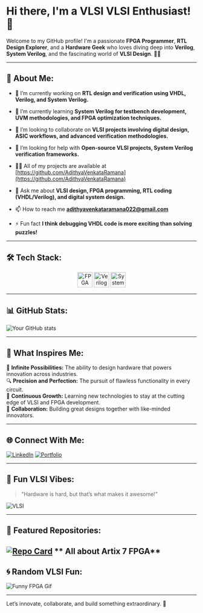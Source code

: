 # Hi there, I'm a VLSI VLSI Enthusiast! 👋

Welcome to my GitHub profile! I'm a passionate **FPGA Programmer**, **RTL Design Explorer**, and a **Hardware Geek** who loves diving deep into **Verilog**, **System Verilog**, and the fascinating world of **VLSI Design**. 🧠💡

---

## 🚀 About Me:

- 🔭 I’m currently working on **RTL design and verification using VHDL, Verilog, and System Verilog.**

- 🌱 I’m currently learning **System Verilog for testbench development, UVM methodologies, and FPGA optimization techniques.**

- 👯 I’m looking to collaborate on **VLSI projects involving digital design, ASIC workflows, and advanced verification methodologies.**

- 🤝 I’m looking for help with **Open-source VLSI projects, System Verilog verification frameworks.**

- 👨‍💻 All of my projects are available at [https://github.com/AdithyaVenkataRamana](https://github.com/AdithyaVenkataRamana)

- 💬 Ask me about **VLSI design, FPGA programming, RTL coding (VHDL/Verilog), and digital system design.**

- 📫 How to reach me **adithyavenkataramana022@gmail.com**

- ⚡ Fun fact **I think debugging VHDL code is more exciting than solving puzzles!**

---

## 🛠️ Tech Stack:

<p align="center">
  <img src="https://img.shields.io/badge/FPGA-Programming-green?style=for-the-badge&logo=xilinx&logoColor=white" alt="FPGA" height="40">
  <img src="https://img.shields.io/badge/Verilog-Design-blue?style=for-the-badge&logo=intel&logoColor=white" alt="Verilog" height="40">
  <img src="https://img.shields.io/badge/SystemVerilog-Coding-orange?style=for-the-badge" alt="SystemVerilog" height="40">
</p>

---

## 📊 GitHub Stats:

![Your GitHub stats](https://github-readme-stats.vercel.app/api?username=yourusername&show_icons=true&theme=radical)

---

## 🤩 What Inspires Me:

🌌 **Infinite Possibilities:** The ability to design hardware that powers innovation across industries.  
🔍 **Precision and Perfection:** The pursuit of flawless functionality in every circuit.  
🌱 **Continuous Growth:** Learning new technologies to stay at the cutting edge of VLSI and FPGA development.  
🤝 **Collaboration:** Building great designs together with like-minded innovators.  

---

## 🌐 Connect With Me:

[![LinkedIn](https://img.shields.io/badge/LinkedIn-Connect-blue?style=for-the-badge&logo=linkedin)](https://www.linkedin.com/in/yourprofile)
[![Portfolio](https://img.shields.io/badge/Portfolio-Visit-blueviolet?style=for-the-badge)](https://yourportfolio.com)

---

## 🎨 Fun VLSI Vibes:

> "Hardware is hard, but that’s what makes it awesome!"  

![VLSI](https://media.giphy.com/media/l3vR85PnGsBwu1PFK/giphy.gif)

---

## 📂 Featured Repositories:



[![Repo Card](https://github-readme-stats.vercel.app/api/pin/?username=AdithyaVenkataRamana&repo=Artix-7-fpga&theme=radical)](https://github.com/AdithyaVenkataRamana/Artix-7-fpga)
** All about Artix 7 FPGA**
---

## 🌀 Random VLSI Fun:

![Funny FPGA Gif](https://media.giphy.com/media/3oEduQAsYcJKQH2XsI/giphy.gif)

---

Let’s innovate, collaborate, and build something extraordinary. 🚀
